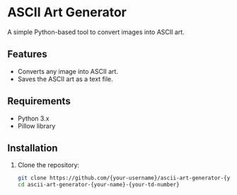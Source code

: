 # ASCII Art Generator

A simple Python-based tool to convert images into ASCII art.

## Features
- Converts any image into ASCII art.
- Saves the ASCII art as a text file.

## Requirements
- Python 3.x
- Pillow library

## Installation
1. Clone the repository:
   ```bash
   git clone https://github.com/{your-username}/ascii-art-generator-{your-name}-{your-td-number}.git
   cd ascii-art-generator-{your-name}-{your-td-number}
